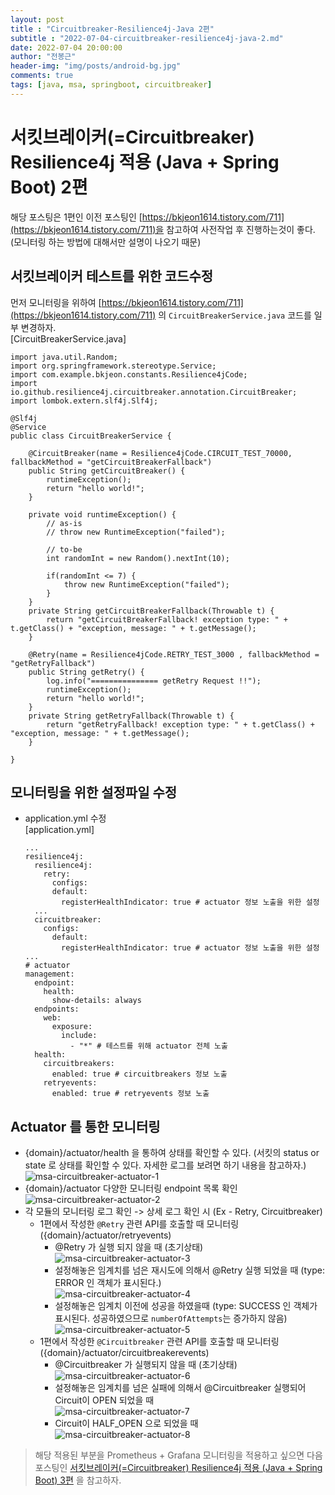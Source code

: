 ```yaml
---
layout: post
title : "Circuitbreaker-Resilience4j-Java 2편"
subtitle : "2022-07-04-circuitbreaker-resilience4j-java-2.md"
date: 2022-07-04 20:00:00
author: "전봉근"
header-img: "img/posts/android-bg.jpg"
comments: true
tags: [java, msa, springboot, circuitbreaker]
---
```



# 서킷브레이커(=Circuitbreaker) Resilience4j 적용 (Java + Spring Boot) 2편 
해당 포스팅은 1편인 이전 포스팅인 [https://bkjeon1614.tistory.com/711](https://bkjeon1614.tistory.com/711)을 참고하여 사전작업 후 진행하는것이 좋다. (모니터링 하는 방법에 대해서만 설명이 나오기 때문)


## 서킷브레이커 테스트를 위한 코드수정
먼저 모니터링을 위하여 [https://bkjeon1614.tistory.com/711](https://bkjeon1614.tistory.com/711) 의 `CircuitBreakerService.java` 코드를 일부 변경하자.   
[CircuitBreakerService.java]   
```
import java.util.Random;
import org.springframework.stereotype.Service;
import com.example.bkjeon.constants.Resilience4jCode;
import io.github.resilience4j.circuitbreaker.annotation.CircuitBreaker;
import lombok.extern.slf4j.Slf4j;

@Slf4j
@Service
public class CircuitBreakerService {

    @CircuitBreaker(name = Resilience4jCode.CIRCUIT_TEST_70000, fallbackMethod = "getCircuitBreakerFallback")
    public String getCircuitBreaker() {
        runtimeException();
        return "hello world!";
    }

    private void runtimeException() {
        // as-is
        // throw new RuntimeException("failed");

        // to-be
		int randomInt = new Random().nextInt(10);

		if(randomInt <= 7) {
			throw new RuntimeException("failed");
		}        
    }
    private String getCircuitBreakerFallback(Throwable t) {
        return "getCircuitBreakerFallback! exception type: " + t.getClass() + "exception, message: " + t.getMessage();
    }

	@Retry(name = Resilience4jCode.RETRY_TEST_3000 , fallbackMethod = "getRetryFallback")
	public String getRetry() {
		log.info("=============== getRetry Request !!");
		runtimeException();
		return "hello world!";
	}
	private String getRetryFallback(Throwable t) {
		return "getRetryFallback! exception type: " + t.getClass() + "exception, message: " + t.getMessage();
	}    

}
```


## 모니터링을 위한 설정파일 수정
- application.yml 수정    
  [application.yml]   
  ```
  ...
  resilience4j:
    resilience4j:
      retry:
        configs:
        default:
          registerHealthIndicator: true # actuator 정보 노출을 위한 설정  
    ...
    circuitbreaker:
      configs:
        default:
          registerHealthIndicator: true # actuator 정보 노출을 위한 설정
  ...
  # actuator
  management:
    endpoint:
      health:
        show-details: always
    endpoints:
      web:
        exposure:
          include:
            - "*" # 테스트를 위해 actuator 전체 노출
    health:
      circuitbreakers:
        enabled: true # circuitbreakers 정보 노출
      retryevents:
        enabled: true # retryevents 정보 노출  
  ```


## Actuator 를 통한 모니터링
- {domain}/actuator/health 을 통하여 상태를 확인할 수 있다. (서킷의 status or state 로 상태를 확인할 수 있다. 자세한 로그를 보려면 하기 내용을 참고하자.)   
  ![msa-circuitbreaker-actuator-1](/img/posts/msa/msa-circuitbreaker-actuator-1.png)
- {domain}/actuator 다양한 모니터링 endpoint 목록 확인    
  ![msa-circuitbreaker-actuator-2](/img/posts/msa/msa-circuitbreaker-actuator-2.png)
- 각 모듈의 모니터링 로그 확인 -> 상세 로그 확인 시 (Ex - Retry, Circuitbreaker)
  - 1편에서 작성한 `@Retry` 관련 API를 호출할 때 모니터링 ({domain}/actuator/retryevents)   
    - @Retry 가 실행 되지 않을 때 (초기상태)   
      ![msa-circuitbreaker-actuator-3](/img/posts/msa/msa-circuitbreaker-actuator-3.png)
    - 설정해놓은 임계치를 넘은 재시도에 의해서 @Retry 실행 되었을 때 (type: ERROR 인 객체가 표시된다.)    
      ![msa-circuitbreaker-actuator-4](/img/posts/msa/msa-circuitbreaker-actuator-4.png)
    - 설정해놓은 임계치 이전에 성공을 하였을때 (type: SUCCESS 인 객체가 표시된다. 성공하였으므로 `numberOfAttempts`는 증가하지 않음)   
      ![msa-circuitbreaker-actuator-5](/img/posts/msa/msa-circuitbreaker-actuator-5.png)   
  - 1편에서 작성한 `@Circuitbreaker` 관련 API를 호출할 때 모니터링 ({domain}/actuator/circuitbreakerevents)   
    - @Circuitbreaker 가 실행되지 않을 때 (초기상태)   
      ![msa-circuitbreaker-actuator-6](/img/posts/msa/msa-circuitbreaker-actuator-6.png)
    - 설정해놓은 임계치를 넘은 실패에 의해서 @Circuitbreaker 실행되어 Circuit이 OPEN 되었을 때   
      ![msa-circuitbreaker-actuator-7](/img/posts/msa/msa-circuitbreaker-actuator-7.png)
    - Circuit이 HALF_OPEN 으로 되었을 때    
      ![msa-circuitbreaker-actuator-8](/img/posts/msa/msa-circuitbreaker-actuator-8.png)   


> 해당 적용된 부분을 Prometheus + Grafana 모니터링을 적용하고 싶으면 다음 포스팅인 [서킷브레이커(=Circuitbreaker) Resilience4j 적용 (Java + Spring Boot) 3편](https://bkjeon1614.tistory.com/714) 을 참고하자.